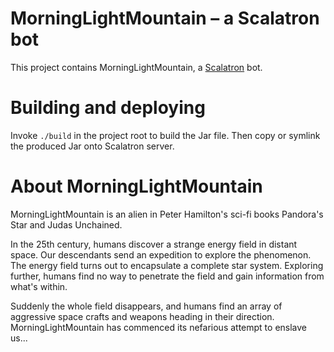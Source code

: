 # MorningLightMountain – a Scalatron bot

This project contains MorningLightMountain, a
[Scalatron](http://scalatron.wordpress.com) bot.

# Building and deploying

Invoke `./build` in the project root to build the Jar file. Then copy or
symlink the produced Jar onto Scalatron server.

# About MorningLightMountain

MorningLightMountain is an alien in Peter Hamilton's sci-fi books Pandora's
Star and Judas Unchained. 

In the 25th century, humans discover a strange energy field in distant space.
Our descendants send an expedition to explore the phenomenon. The energy field
turns out to encapsulate a complete star system. Exploring further, humans find
no way to penetrate the field and gain information from what's within.

Suddenly the whole field disappears, and humans find an array of aggressive
space crafts and weapons heading in their direction. MorningLightMountain has
commenced its nefarious attempt to enslave us...
